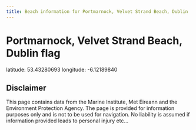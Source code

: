 ```yaml
---
title: Beach information for Portmarnock, Velvet Strand Beach, Dublin
---
```

# Portmarnock, Velvet Strand Beach, Dublin <span class="material-icons blue-flag">flag</span>

<div class="location-info">latitude: 53.43280693 longitude: -6.12189840</div>
<div class="met-eireann-warnings"></div>
<div></div>

## Disclaimer

This page contains data from the Marine Institute, 
Met Eireann and the Environment Protection Agency. The page is provided for
information purposes only and is not to be used for navigation. No liability 
is assumed if information provided leads to personal injury etc...